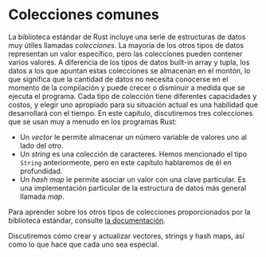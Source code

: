 # Colecciones comunes

La biblioteca estándar de Rust incluye una serie de estructuras de datos muy
útiles llamadas *colecciones*. La mayoría de los otros tipos de datos
representan un valor específico, pero las colecciones pueden contener varios
valores. A diferencia de los tipos de datos built-in array y tupla, los
datos a los que apuntan estas colecciones se almacenan en el montón, lo que
significa que la cantidad de datos no necesita conocerse en el momento de la
compilación y puede crecer o disminuir a medida que se ejecuta el programa. Cada
tipo de colección tiene diferentes capacidades y costos, y elegir uno
apropiado para su situación actual es una habilidad que desarrollará con el
tiempo. En este capítulo, discutiremos tres colecciones que se usan muy a menudo
en los programas Rust:

* Un *vector* le permite almacenar un número variable de valores uno al lado del
  otro.
* Un *string* es una colección de caracteres. Hemos mencionado el tipo `String`
  anteriormente, pero en este capítulo hablaremos de él en profundidad.
* Un *hash map* le permite asociar un valor con una clave particular. Es una
  implementación particular de la estructura de datos más general llamada *map*.

Para aprender sobre los otros tipos de colecciones proporcionados por la
biblioteca estándar, consulte [la documentación][collections].

Discutiremos cómo crear y actualizar vectores, strings y hash maps, así como
lo que hace que cada uno sea especial.

[collections]: https://doc.rust-lang.org/std/collections/index.html
